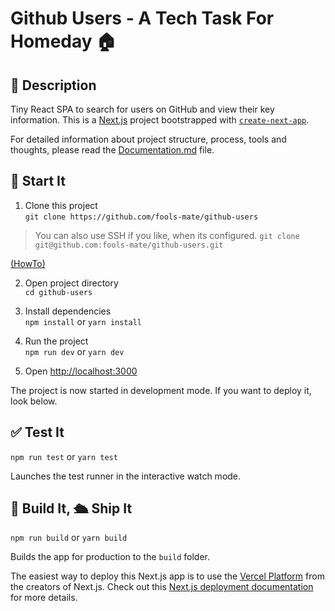# Github Users - A Tech Task For Homeday 🏠

## 📝 Description
Tiny React SPA to search for users on GitHub and view their key information.
This is a [Next.js](https://nextjs.org/) project bootstrapped with [`create-next-app`](https://github.com/vercel/next.js/tree/canary/packages/create-next-app).

For detailed information about project structure, process, tools and thoughts, please read the [Documentation.md](docs/documentation.md) file.

## 🚀 Start It

1. Clone this project  
`git clone https://github.com/fools-mate/github-users`

> You can also use SSH if you like, when its configured. 
> `git clone git@github.com:fools-mate/github-users.git`

[(HowTo)](htps://docs.github.com/en/github/authenticating-to-github/connecting-to-github-with-ssh)  

2. Open project directory  
`cd github-users`

3. Install dependencies  
`npm install` or `yarn install`

4. Run the project   
`npm run dev` or `yarn dev` 

5. Open [http://localhost:3000](http://localhost:3000) 

The project is now started in development mode. 
If you want to deploy it, look below.

## ✅ Test It 
`npm run test` or `yarn test`

Launches the test runner in the interactive watch mode.

## 🔨 Build It, 🛳 Ship It
`npm run build` or `yarn build`

Builds the app for production to the `build` folder.  

The easiest way to deploy this Next.js app is to use the [Vercel Platform](https://vercel.com/import?utm_medium=default-template&filter=next.js&utm_source=create-next-app&utm_campaign=create-next-app-readme) from the creators of Next.js.
Check out this [Next.js deployment documentation](https://nextjs.org/docs/deployment) for more details.
